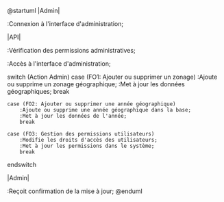@startuml
|Admin|

:Connexion à l'interface d'administration;

|API|

:Vérification des permissions administratives;

:Accès à l'interface d'administration;

switch (Action Admin)
    case (FO1: Ajouter ou supprimer un zonage)
        :Ajoute ou supprime un zonage géographique;
        :Met à jour les données géographiques;
        break

    case (FO2: Ajouter ou supprimer une année géographique)
        :Ajoute ou supprime une année géographique dans la base;
        :Met à jour les données de l'année;
        break

    case (FO3: Gestion des permissions utilisateurs)
        :Modifie les droits d'accès des utilisateurs;
        :Met à jour les permissions dans le système;
        break
endswitch

|Admin|

:Reçoit confirmation de la mise à jour;
@enduml